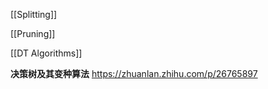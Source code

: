 [[Splitting]]


[[Pruning]]


[[DT Algorithms]]

**决策树及其变种算法**
https://zhuanlan.zhihu.com/p/26765897
